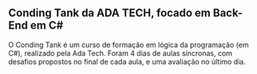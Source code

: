 ## Conding Tank da ADA TECH, focado em Back-End em C#
O Conding Tank é um curso de formação em lógica da programação (em C#), realizado pela Ada Tech. Foram 4 dias de aulas síncronas, com desafios propostos no final de cada aula, e uma avaliação no último dia.
